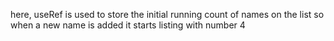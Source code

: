here, useRef is used to store the initial running count of names on the list so when a new name is added it starts listing with number 4

